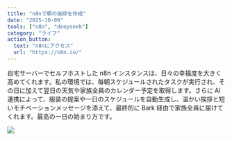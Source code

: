 ```yaml
---
title: "n8nで朝の挨拶を作成"
date: "2025-10-09"
tools: ["n8n", "deepseek"]
category: "ライフ"
action_button:
  text: "n8nにアクセス"
  url: "https://n8n.io/"
---
```


自宅サーバーでセルフホストした n8n インスタンスは、日々の幸福度を大きく高めてくれます。私の環境では、毎朝スケジュールされたタスクが実行され、その日に加えて翌日の天気や家族全員のカレンダー予定を取得します。さらに AI 連携によって、服装の提案や一日のスケジュールを自動生成し、温かい挨拶と短いモチベーションメッセージを添えて、最終的に Bark 経由で家族全員に届けてくれます。最高の一日の始まり方です。

![](https://github.com/user-attachments/assets/2bb2a3c8-9f90-4903-bade-3bf4fc497e4e)